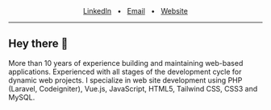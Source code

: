 <div align="center">
<a href="https://www.linkedin.com/in/kilicemre/" target="_blank">LinkedIn</a>
<span>&nbsp;&nbsp;•&nbsp;&nbsp;</span>
<a href="mailto://hi@emrekilic.net" target="_blank">Email</a>
<span>&nbsp;&nbsp;•&nbsp;&nbsp;</span>
<a href="https://emrekilic.net/" target="_blank">Website</a>
<br />
</div>

---

## Hey there 👋

More than 10 years of experience building and maintaining web-based applications. Experienced with all stages of the development cycle for dynamic web projects. I specialize in web site development using PHP (Laravel, Codeigniter), Vue.js, JavaScript, HTML5, Tailwind CSS, CSS3 and MySQL.
